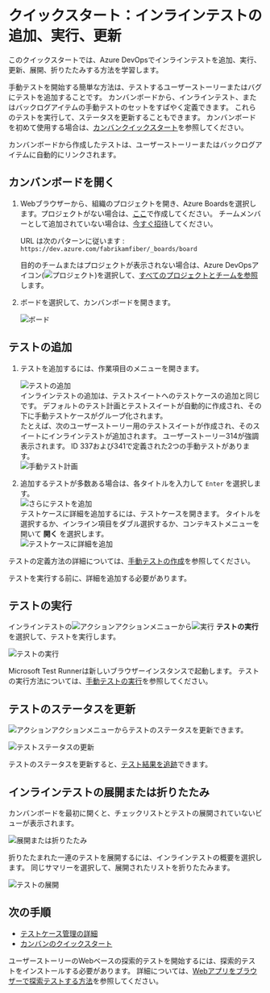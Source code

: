 # クイックスタート：インラインテストの追加、実行、更新

このクイックスタートでは、Azure DevOpsでインラインテストを追加、実行、更新、展開、折りたたみする方法を学習します。

手動テストを開始する簡単な方法は、テストするユーザーストーリーまたはバグにテストを追加することです。 カンバンボードから、インラインテスト、またはバックログアイテムの手動テストのセットをすばやく定義できます。
これらのテストを実行して、ステータスを更新することもできます。 カンバンボードを初めて使用する場合は、[カンバンクイックスタート](https://docs.microsoft.com/ja-jp/azure/devops/boards/boards/kanban-quickstart?view=azure-devops)を参照してください。

カンバンボードから作成したテストは、ユーザーストーリーまたはバックログアイテムに自動的にリンクされます。

## カンバンボードを開く

1. Webブラウザーから、組織のプロジェクトを開き、Azure Boardsを選択します。プロジェクトがない場合は、[ここ](https://docs.microsoft.com/ja-jp/azure/devops/user-guide/sign-up-invite-teammates?view=azure-devops)で作成してください。 チームメンバーとして追加されていない場合は、[今すぐ招待](https://docs.microsoft.com/ja-jp/azure/devops/user-guide/sign-up-invite-teammates?view=azure-devops#invite-others)してください。<br />
    
    URL は次のパターンに従います : `https://dev.azure.com/fabrikamfiber/_boards/board`<br />

    目的のチームまたはプロジェクトが表示されない場合は、Azure DevOpsアイコン(![プロジェクト](project-icon.png))を選択して、[すべてのプロジェクトとチームを参照](https://docs.microsoft.com/ja-jp/azure/devops/project/navigation/work-across-projects?view=azure-devops)します。
1. ボードを選択して、カンバンボードを開きます。<br />

    ![ボード](azure-devops-boards-board.png)

## テストの追加

1. テストを追加するには、作業項目のメニューを開きます。<br />

    ![テストの追加](add-manual-test.png)
    <br />
    インラインテストの追加は、テストスイートへのテストケースの追加と同じです。 デフォルトのテスト計画とテストスイートが自動的に作成され、その下に手動テストケースがグループ化されます。
    <br />
    たとえば、次のユーザーストーリー用のテストスイートが作成され、そのスイートにインラインテストが追加されます。 ユーザーストーリー314が強調表示されます。 ID 337および341で定義された2つの手動テストがあります。
    <br />
    ![手動テスト計画](manual-test-plan.png)
1. 追加するテストが多数ある場合は、各タイトルを入力して `Enter` を選択します。
    <br />
    ![さらにテストを追加](work-item-add-more-test-cases.png)
    <br />
    テストケースに詳細を追加するには、テストケースを開きます。 タイトルを選択するか、インライン項目をダブル選択するか、コンテキストメニューを開いて **開く** を選択します。
    <br />
    ![テストケースに詳細を追加](open-test-case-form-from-kanban-board.png)

テストの定義方法の詳細については、[手動テストの作成](https://docs.microsoft.com/ja-jp/azure/devops/test/create-test-cases?view=azure-devops)を参照してください。

テストを実行する前に、詳細を追加する必要があります。

## テストの実行

インラインテストの![アクション](actions-icon.png)アクションメニューから![実行](run_query.png) **テストの実行** を選択して、テストを実行します。

![テストの実行](run-manual-test.png)

Microsoft Test Runnerは新しいブラウザーインスタンスで起動します。 テストの実行方法については、[手動テストの実行](https://docs.microsoft.com/ja-jp/azure/devops/test/run-manual-tests?view=azure-devops)を参照してください。

## テストのステータスを更新

![アクション](actions-icon.png)アクションメニューからテストのステータスを更新できます。

![テストステータスの更新](test-update-status.png)

テストのステータスを更新すると、[テスト結果を追跡](https://docs.microsoft.com/ja-jp/azure/devops/test/track-test-status?view=azure-devops)できます。

## インラインテストの展開または折りたたみ

カンバンボードを最初に開くと、チェックリストとテストの展開されていないビューが表示されます。

![展開または折りたたみ](azure-devops-boards-board.png)

折りたたまれた一連のテストを展開するには、インラインテストの概要を選択します。 同じサマリーを選択して、展開されたリストを折りたたみます。

![テストの展開](test-expanded-test-list.png)

## 次の手順

- [テストケース管理の詳細](https://docs.microsoft.com/ja-jp/azure/devops/test/create-test-cases?view=azure-devops)
- [カンバンのクイックスタート](https://docs.microsoft.com/ja-jp/azure/devops/boards/boards/kanban-quickstart?view=azure-devops)

ユーザーストーリーのWebベースの探索的テストを開始するには、探索的テストをインストールする必要があります。 詳細については、[Webアプリをブラウザーで探索テストする方法](https://docs.microsoft.com/ja-jp/azure/devops/test/perform-exploratory-tests?view=azure-devops)を参照してください。